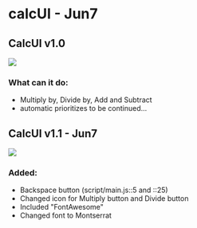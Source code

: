 # calcUI - Jun7
## CalcUI v1.0
![](https://i.ibb.co/LSP8Y6P/calc-UI-v1-0.png)
### What can it do:
* Multiply by, Divide by, Add and Subtract
* automatic prioritizes
to be continued...
## CalcUI v1.1 - Jun7
![](https://i.ibb.co/TYKKXMk/calc-UI-v1-1.png)
### Added:
* Backspace button (script/main.js::5 and ::25)
* Changed icon for Multiply button and Divide button
* Included "FontAwesome"
* Changed font to Montserrat